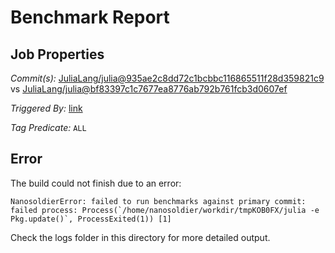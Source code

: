 # Benchmark Report

## Job Properties

*Commit(s):* [JuliaLang/julia@935ae2c8dd72c1bcbbc116865511f28d359821c9](https://github.com/JuliaLang/julia/commit/935ae2c8dd72c1bcbbc116865511f28d359821c9) vs [JuliaLang/julia@bf83397c1c7677ea8776ab792b761fcb3d0607ef](https://github.com/JuliaLang/julia/commit/bf83397c1c7677ea8776ab792b761fcb3d0607ef)

*Triggered By:* [link](https://github.com/JuliaLang/julia/commit/935ae2c8dd72c1bcbbc116865511f28d359821c9#commitcomment-22920396)

*Tag Predicate:* `ALL`

## Error

The build could not finish due to an error:

```
NanosoldierError: failed to run benchmarks against primary commit: failed process: Process(`/home/nanosoldier/workdir/tmpKOB0FX/julia -e Pkg.update()`, ProcessExited(1)) [1]
```

Check the logs folder in this directory for more detailed output.

